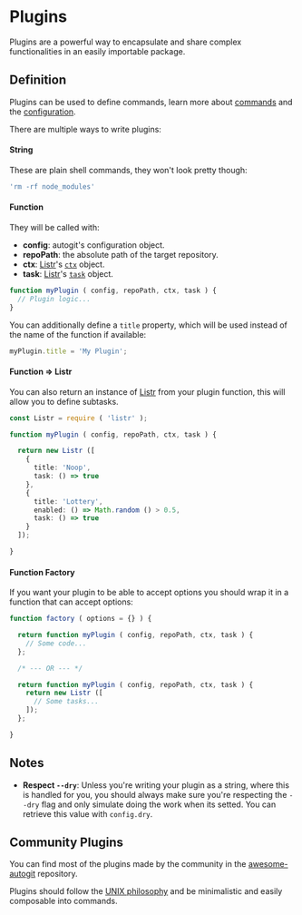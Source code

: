 
# Plugins

Plugins are a powerful way to encapsulate and share complex functionalities in an easily importable package.

## Definition

Plugins can be used to define commands, learn more about [commands](/docs/commands.md) and the [configuration](/docs/configuration.md).

There are multiple ways to write plugins:

#### String

These are plain shell commands, they won't look pretty though:

```js
'rm -rf node_modules'
```

#### Function

They will be called with:

- **config**: autogit's configuration object.
- **repoPath**: the absolute path of the target repository.
- **ctx**: [Listr](https://github.com/SamVerschueren/listr)'s [`ctx`](https://github.com/SamVerschueren/listr#context) object.
- **task**: [Listr](https://github.com/SamVerschueren/listr)'s [`task`](https://github.com/SamVerschueren/listr#task-object) object.

```ts
function myPlugin ( config, repoPath, ctx, task ) {
  // Plugin logic...
}
```

You can additionally define a `title` property, which will be used instead of the name of the function if available:

```ts
myPlugin.title = 'My Plugin';
```

#### Function => Listr

You can also return an instance of [Listr](https://github.com/SamVerschueren/listr) from your plugin function, this will allow you to define subtasks.

```ts
const Listr = require ( 'listr' );

function myPlugin ( config, repoPath, ctx, task ) {

  return new Listr ([
    {
      title: 'Noop',
      task: () => true
    },
    {
      title: 'Lottery',
      enabled: () => Math.random () > 0.5,
      task: () => true
    }
  ]);

}
```

#### Function Factory

If you want your plugin to be able to accept options you should wrap it in a function that can accept options:

```ts
function factory ( options = {} ) {

  return function myPlugin ( config, repoPath, ctx, task ) {
    // Some code...
  };

  /* --- OR --- */

  return function myPlugin ( config, repoPath, ctx, task ) {
    return new Listr ([
      // Some tasks...
    ]);
  };

}
```

## Notes

- **Respect `--dry`**: Unless you're writing your plugin as a string, where this is handled for you, you should always make sure you're respecting the `--dry` flag and only simulate doing the work when its setted. You can retrieve this value with `config.dry`.

## Community Plugins

You can find most of the plugins made by the community in the [awesome-autogit](https://github.com/fabiospampinato/awesome-autogit) repository.

Plugins should follow the [UNIX philosophy](https://en.wikipedia.org/wiki/Unix_philosophy) and be minimalistic and easily composable into commands.
